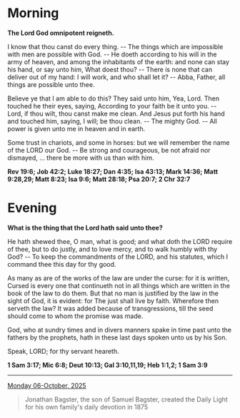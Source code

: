 # Morning

**The Lord God omnipotent reigneth.**
 
I know that thou canst do every thing. -- The things which are impossible with men are possible with God. -- He doeth according to his will in the army of heaven, and among the inhabitants of the earth: and none can stay his hand, or say unto him, What doest thou? -- There is none that can deliver out of my hand: I will work, and who shall let it? -- Abba, Father, all things are possible unto thee.
 
Believe ye that I am able to do this? They said unto him, Yea, Lord. Then touched he their eyes, saying, According to your faith be it unto you. -- Lord, if thou wilt, thou canst make me clean. And Jesus put forth his hand and touched him, saying, I will; be thou clean. -- The mighty God. -- All power is given unto me in heaven and in earth.
 
Some trust in chariots, and some in horses: but we will remember the name of the LORD our God. -- Be strong and courageous, be not afraid nor dismayed, ... there be more with us than with him.  

**Rev 19:6; Job 42:2; Luke 18:27; Dan 4:35; Isa 43:13; Mark 14:36; Matt 9:28,29; Matt 8:23; Isa 9:6; Matt 28:18; Psa 20:7; 2 Chr 32:7**

# Evening

**What is the thing that the Lord hath said unto thee?**
 
He hath shewed thee, O man, what is good; and what doth the LORD require of thee, but to do justly, and to love mercy, and to walk humbly with thy God? -- To keep the commandments of the LORD, and his statutes, which I command thee this day for thy good.
 
As many as are of the works of the law are under the curse: for it is written, Cursed is every one that continueth not in all things which are written in the book of the law to do them. But that no man is justified by the law in the sight of God, it is evident: for The just shall live by faith. Wherefore then serveth the law? It was added because of transgressions, till the seed should come to whom the promise was made.
 
God, who at sundry times and in divers manners spake in time past unto the fathers by the prophets, hath in these last days spoken unto us by his Son.
 
Speak, LORD; for thy servant heareth.  

**1 Sam 3:17; Mic 6:8; Deut 10:13; Gal 3:10,11,19; Heb 1:1,2; 1 Sam 3:9**

---

[Monday 06-October, 2025](https://t.me/s/daily_light)

> Jonathan Bagster, the son of Samuel Bagster, created the Daily Light for his own family's daily devotion in 1875

